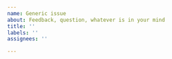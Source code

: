 ```yaml
---
name: Generic issue
about: Feedback, question, whatever is in your mind
title: ''
labels: ''
assignees: ''

---
```



